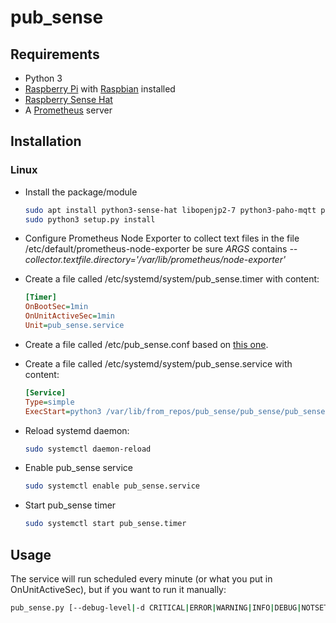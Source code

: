 # pub_sense

## Requirements

- Python 3
- [Raspberry Pi](https://www.raspberrypi.org/) with [Raspbian](https://www.raspbian.org/RaspbianImages) installed
- [Raspberry Sense Hat](https://www.raspberrypi.org/products/sense-hat/)
- A [Prometheus](https://prometheus.io/docs/introduction/overview/) server

## Installation

### Linux

- Install the package/module

  ```bash
  sudo apt install python3-sense-hat libopenjp2-7 python3-paho-mqtt prometheus-node-exporter
  sudo python3 setup.py install
  ```

- Configure Prometheus Node Exporter to collect text files in the file /etc/default/prometheus-node-exporter be sure *ARGS* contains *--collector.textfile.directory='/var/lib/prometheus/node-exporter'*

- Create a file called /etc/systemd/system/pub_sense.timer with content:

  ```ini
  [Timer]
  OnBootSec=1min
  OnUnitActiveSec=1min
  Unit=pub_sense.service
  ```

- Create a file called /etc/pub_sense.conf based on [this one](https://github.com/ajdelgado/pub_sense/blob/master/pub_sense.conf.sample).

- Create a file called /etc/systemd/system/pub_sense.service with content:

  ```ini
  [Service]
  Type=simple
  ExecStart=python3 /var/lib/from_repos/pub_sense/pub_sense/pub_sense.py --config /etc/pub_sense.conf
  ```

- Reload systemd daemon:

    ```bash
    sudo systemctl daemon-reload
    ```

- Enable pub_sense service

    ```bash
    sudo systemctl enable pub_sense.service
    ```

- Start pub_sense timer

    ```bash
    sudo systemctl start pub_sense.timer
    ```

## Usage

The service will run scheduled every minute (or what you put in OnUnitActiveSec), but if you want to run it manually:

```bash
pub_sense.py [--debug-level|-d CRITICAL|ERROR|WARNING|INFO|DEBUG|NOTSET] --config <configuration_file>
  ```
